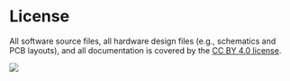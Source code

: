# License

All software source files, all hardware design files (e.g., schematics and PCB layouts), and all
documentation is covered by the 
[CC BY 4.0 license]( http://creativecommons.org/licenses/by/4.0/legalcode ).

![]( https://i.creativecommons.org/l/by/4.0/88x31.png )
